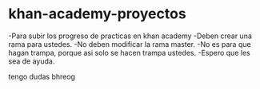 # khan-academy-proyectos
-Para subir los progreso de practicas en khan academy
-Deben crear una rama para ustedes.
-No deben modificar la rama master.
-No es para que hagan trampa, porque asi solo se hacen trampa ustedes.
-Espero que les sea de ayuda.


tengo dudas bhreog
